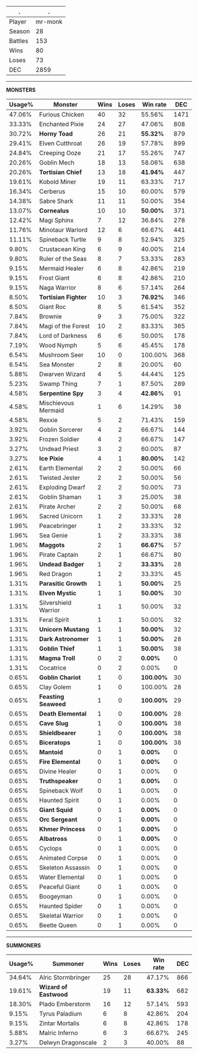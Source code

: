 .|.
|-|-
Player|mr-monk
Season|28
Battles|153
Wins|80
Loses|73
DEC|2859

---
**MONSTERS**

Usage%|Monster|Wins|Loses|Win rate|DEC|
-|-|-|-|-|-|
47.06%|Furious Chicken|40|32|55.56%|1471|
33.33%|Enchanted Pixie|24|27|47.06%|808|
30.72%|**Horny Toad**|26|21|**55.32%**|879|
29.41%|Elven Cutthroat|26|19|57.78%|899|
24.84%|Creeping Ooze|21|17|55.26%|747|
20.26%|Goblin Mech|18|13|58.06%|638|
20.26%|**Tortisian Chief**|13|18|**41.94%**|447|
19.61%|Kobold Miner|19|11|63.33%|717|
16.34%|Cerberus|15|10|60.00%|579|
14.38%|Sabre Shark|11|11|50.00%|354|
13.07%|**Cornealus**|10|10|**50.00%**|371|
12.42%|Magi Sphinx|7|12|36.84%|278|
11.76%|Minotaur Warlord|12|6|66.67%|441|
11.11%|Spineback Turtle|9|8|52.94%|325|
9.80%|Crustacean King|6|9|40.00%|214|
9.80%|Ruler of the Seas|8|7|53.33%|283|
9.15%|Mermaid Healer|6|8|42.86%|219|
9.15%|Frost Giant|6|8|42.86%|210|
9.15%|Naga Warrior|8|6|57.14%|264|
8.50%|**Tortisian Fighter**|10|3|**76.92%**|346|
8.50%|Giant Roc|8|5|61.54%|352|
7.84%|Brownie|9|3|75.00%|322|
7.84%|Magi of the Forest|10|2|83.33%|365|
7.84%|Lord of Darkness|6|6|50.00%|178|
7.19%|Wood Nymph|5|6|45.45%|178|
6.54%|Mushroom Seer|10|0|100.00%|368|
6.54%|Sea Monster|2|8|20.00%|60|
5.88%|Dwarven Wizard|4|5|44.44%|125|
5.23%|Swamp Thing|7|1|87.50%|289|
4.58%|**Serpentine Spy**|3|4|**42.86%**|91|
4.58%|Mischievous Mermaid|1|6|14.29%|38|
4.58%|Rexxie|5|2|71.43%|159|
3.92%|Goblin Sorcerer|4|2|66.67%|144|
3.92%|Frozen Soldier|4|2|66.67%|147|
3.27%|Undead Priest|3|2|60.00%|87|
3.27%|**Ice Pixie**|4|1|**80.00%**|142|
2.61%|Earth Elemental|2|2|50.00%|66|
2.61%|Twisted Jester|2|2|50.00%|56|
2.61%|Exploding Dwarf|2|2|50.00%|73|
2.61%|Goblin Shaman|1|3|25.00%|38|
2.61%|Pirate Archer|2|2|50.00%|68|
1.96%|Sacred Unicorn|1|2|33.33%|28|
1.96%|Peacebringer|1|2|33.33%|32|
1.96%|Sea Genie|1|2|33.33%|38|
1.96%|**Maggots**|2|1|**66.67%**|57|
1.96%|Pirate Captain|2|1|66.67%|80|
1.96%|**Undead Badger**|1|2|**33.33%**|28|
1.96%|Red Dragon|1|2|33.33%|45|
1.31%|**Parasitic Growth**|1|1|**50.00%**|25|
1.31%|**Elven Mystic**|1|1|**50.00%**|30|
1.31%|Silvershield Warrior|1|1|50.00%|32|
1.31%|Feral Spirit|1|1|50.00%|32|
1.31%|**Unicorn Mustang**|1|1|**50.00%**|32|
1.31%|**Dark Astronomer**|1|1|**50.00%**|28|
1.31%|**Goblin Thief**|1|1|**50.00%**|38|
1.31%|**Magma Troll**|0|2|**0.00%**|0|
1.31%|Cocatrice|0|2|0.00%|0|
0.65%|**Goblin Chariot**|1|0|**100.00%**|30|
0.65%|Clay Golem|1|0|100.00%|28|
0.65%|**Feasting Seaweed**|1|0|**100.00%**|29|
0.65%|**Death Elemental**|1|0|**100.00%**|28|
0.65%|**Cave Slug**|1|0|**100.00%**|38|
0.65%|**Shieldbearer**|1|0|**100.00%**|38|
0.65%|**Biceratops**|1|0|**100.00%**|38|
0.65%|**Mantoid**|0|1|**0.00%**|0|
0.65%|**Fire Elemental**|0|1|**0.00%**|0|
0.65%|Divine Healer|0|1|0.00%|0|
0.65%|**Truthspeaker**|0|1|**0.00%**|0|
0.65%|Spineback Wolf|0|1|0.00%|0|
0.65%|Haunted Spirit|0|1|0.00%|0|
0.65%|**Giant Squid**|0|1|**0.00%**|0|
0.65%|**Orc Sergeant**|0|1|**0.00%**|0|
0.65%|**Khmer Princess**|0|1|**0.00%**|0|
0.65%|**Albatross**|0|1|**0.00%**|0|
0.65%|Cyclops|0|1|0.00%|0|
0.65%|Animated Corpse|0|1|0.00%|0|
0.65%|Skeleton Assassin|0|1|0.00%|0|
0.65%|Water Elemental|0|1|0.00%|0|
0.65%|Peaceful Giant|0|1|0.00%|0|
0.65%|Boogeyman|0|1|0.00%|0|
0.65%|Haunted Spider|0|1|0.00%|0|
0.65%|Skeletal Warrior|0|1|0.00%|0|
0.65%|Beetle Queen|0|1|0.00%|0|

---
**SUMMONERS**

Usage%|Summoner|Wins|Loses|Win rate|DEC|
-|-|-|-|-|-|
34.64%|Alric Stormbringer|25|28|47.17%|866|
19.61%|**Wizard of Eastwood**|19|11|**63.33%**|682|
18.30%|Plado Emberstorm|16|12|57.14%|593|
9.15%|Tyrus Paladium|6|8|42.86%|204|
9.15%|Zintar Mortalis|6|8|42.86%|178|
5.88%|Malric Inferno|6|3|66.67%|245|
3.27%|Delwyn Dragonscale|2|3|40.00%|88|
